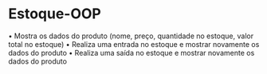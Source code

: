 # Estoque-OOP

• Mostra os dados do produto (nome, preço, quantidade no estoque, valor total no
estoque)
• Realiza uma entrada no estoque e mostrar novamente os dados do produto
• Realiza uma saída no estoque e mostrar novamente os dados do produto
